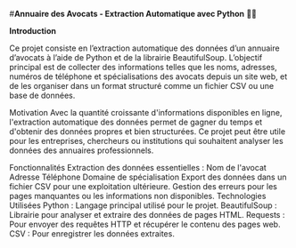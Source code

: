 #**Annuaire des Avocats - Extraction Automatique avec Python** 🕵️‍♂️

**Introduction**

Ce projet consiste en l’extraction automatique des données d’un annuaire d’avocats à l’aide de Python et de la librairie BeautifulSoup. L’objectif principal est de collecter des informations telles que les noms, adresses, numéros de téléphone et spécialisations des avocats depuis un site web, et de les organiser dans un format structuré comme un fichier CSV ou une base de données.

Motivation
Avec la quantité croissante d'informations disponibles en ligne, l'extraction automatique des données permet de gagner du temps et d'obtenir des données propres et bien structurées. Ce projet peut être utile pour les entreprises, chercheurs ou institutions qui souhaitent analyser les données des annuaires professionnels.

Fonctionnalités
Extraction des données essentielles :
Nom de l'avocat
Adresse
Téléphone
Domaine de spécialisation
Export des données dans un fichier CSV pour une exploitation ultérieure.
Gestion des erreurs pour les pages manquantes ou les informations non disponibles.
Technologies Utilisées
Python : Langage principal utilisé pour le projet.
BeautifulSoup : Librairie pour analyser et extraire des données de pages HTML.
Requests : Pour envoyer des requêtes HTTP et récupérer le contenu des pages web.
CSV : Pour enregistrer les données extraites.
